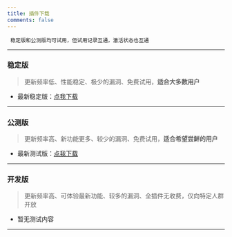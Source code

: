 ```yaml
---
title: 插件下载
comments: false
---
```

	 稳定版和公测版均可试用，但试用记录互通，激活状态也互通
------------

### **稳定版**
> 更新频率低、性能稳定、极少的漏洞、免费试用，**适合大多数用户**

- 最新稳定版：[点我下载](https://download.kstore.space/download/3190/latest/FFXIVayfz-Setup.exe)


------------

### **公测版**
> 更新频率高、新功能更多、较少的漏洞、免费试用，**适合希望尝鲜的用户**

- 最新测试版：[点我下载](https://download.kstore.space/download/3190/beta/FFXIVayfz-Setup.exe)

------------

### **开发版**
> 更新频率高、可体验最新功能、较多的漏洞、全插件无收费，仅向特定人群开放

- 暂无测试内容

------------

